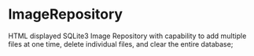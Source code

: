 # ImageRepository
HTML displayed SQLite3 Image Repository with capability to add multiple files at one time, delete individual files, and clear the entire database;
